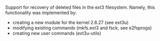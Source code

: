 Support for recovery of deleted files in the ext3 filesystem. Namely, this functionality was implemented by: 

* creating a new module for the kernel 2.6.27 (see ext3u)
* modifying existing commands (mkfs.ext3 and fsck, see e2fsprogs)
* creating new user commands (ext3u-utils)
